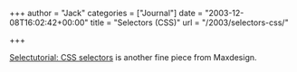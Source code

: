 +++
author = "Jack"
categories = ["Journal"]
date = "2003-12-08T16:02:42+00:00"
title = "Selectors (CSS)"
url = "/2003/selectors-css/"

+++

[Selectutorial: CSS selectors][1] is another fine piece from Maxdesign.

 [1]: http://css.maxdesign.com.au/selectutorial/index.htm "CSS selectors"